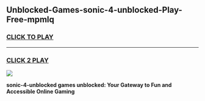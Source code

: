 
## Unblocked-Games-sonic-4-unblocked-Play-Free-mpmlq
<h3>
<a href="https://premium76.site?title=sonic-4-unblocked&ref=10A">CLICK TO PLAY</a></h3>
<hr>

<h3>
<a href="https://premium76.site?title=sonic-4-unblocked&ref=10A">CLICK 2 PLAY</a>
  
</h3>

<a href="https://premium76.site?title=sonic-4-unblocked&ref=10A"><img src="https://clearcache.store/games.png"></a>


**sonic-4-unblocked games unblocked: Your Gateway to Fun and Accessible Online Gaming**
